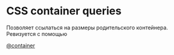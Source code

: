 # CSS container queries

Позволяет ссылаться на размеры родительского контейнера. Ревизуется с помощью

[@container](./at-rules.md#container)
